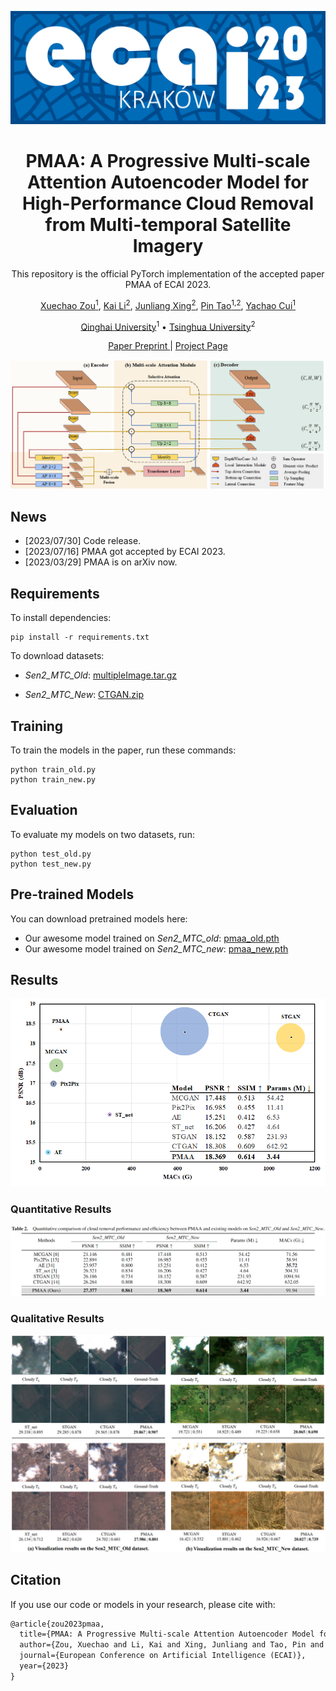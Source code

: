 <p align="center">
    <img alt="logo" src="image/README/ecai23.png" />
<h1 align="center">PMAA: A Progressive Multi-scale Attention Autoencoder Model for High-Performance Cloud Removal from Multi-temporal Satellite Imagery</h1>
<p align="center">This repository is the official PyTorch implementation of the accepted paper PMAA of ECAI 2023.
</p>
</p>
<p align="center">
    <a href="https://blog.csdn.net/qq_42951560">Xuechao Zou<sup>1</sup></a>,
    <a href="https://cslikai.cn/">Kai Li<sup>2</sup></a>,
    <a href="https://www.cs.tsinghua.edu.cn/info/1116/5088.htm">Junliang Xing<sup>2</sup></a>,
    <a href="https://www.cs.tsinghua.edu.cn/info/1117/3542.htm">Pin Tao<sup>1,2</sup></a>,
    <a href="https://cs.qhu.edu.cn/jxgz/jxysz/szgk/22173.htm">Yachao Cui<sup>1</sup></a>
</p>

<p align="center">
    <a href="https://www.qhu.edu.cn/">Qinghai University</a><sup>1</sup>
    •
    <a href="https://www.tsinghua.edu.cn/">Tsinghua University</a><sup>2</sup>
  </p>
  <p align="center">
    <a href="https://arxiv.org/abs/2303.16565">Paper Preprint </a>
    |
    <a href="https://xavierjiezou.github.io/PMAA">Project Page</a>
</p>

<p align="center">
<!-- Optional: include a graphic explaining your approach/main result, bibtex entry, link to demos, blog posts and tutorials -->

![pmaa](image/README/pmaa.png)

<!-- ![transformer+lim](image/README/transformer+lim.png) -->
</p>

## News

- [2023/07/30] Code release.
- [2023/07/16] PMAA got accepted by ECAI 2023.
- [2023/03/29] PMAA is on arXiv now.

## Requirements

To install dependencies:

```setup
pip install -r requirements.txt
```

<!-- >📋  Describe how to set up the environment, e.g. pip/conda/docker commands, download datasets, etc... -->

To download datasets:

- _Sen2_MTC_Old_: [multipleImage.tar.gz](https://doi.org/10.7910/DVN/BSETKZ)

- _Sen2_MTC_New_: [CTGAN.zip](https://drive.google.com/file/d/1-hDX9ezWZI2OtiaGbE8RrKJkN1X-ZO1P/view?usp=share_link)

## Training

To train the models in the paper, run these commands:

```train
python train_old.py
python train_new.py
```

<!-- >📋  Describe how to train the models, with example commands on how to train the models in your paper, including the full training procedure and appropriate hyperparameters. -->

## Evaluation

To evaluate my models on two datasets, run:

```eval
python test_old.py
python test_new.py
```

<!-- >📋  Describe how to evaluate the trained models on benchmarks reported in the paper, give commands that produce the results (section below). -->

## Pre-trained Models

You can download pretrained models here:

- Our awesome model trained on _Sen2_MTC_old_: [pmaa_old.pth](/pretrained/pmaa_old.pth)
- Our awesome model trained on _Sen2_MTC_new_: [pmaa_new.pth](/pretrained/pmaa_new.pth)

<!-- >📋  Give a link to where/how the pretrained models can be downloaded and how they were trained (if applicable).  Alternatively you can have an additional column in your results table with a link to the models. -->

## Results

![res](image/README/res.png)

### Quantitative Results

![exp](image/README/exp.png)

### Qualitative Results

![vis](image/README/vis.png)

<!-- >📋  Include a table of results from your paper, and link back to the leaderboard for clarity and context. If your main result is a figure, include that figure and link to the command or notebook to reproduce it.  -->

<!-- ## Contact

If you have any questions, please contact: xuechaozou@foxmail.com -->

## Citation

If you use our code or models in your research, please cite with:

```latex
@article{zou2023pmaa,
  title={PMAA: A Progressive Multi-scale Attention Autoencoder Model for High-Performance Cloud Removal from Multi-temporal Satellite Imagery},
  author={Zou, Xuechao and Li, Kai and Xing, Junliang and Tao, Pin and Cui, Yachao},
  journal={European Conference on Artificial Intelligence (ECAI)},
  year={2023}
}
```

<!-- >📋  Pick a licence and describe how to contribute to your code repository.  -->
